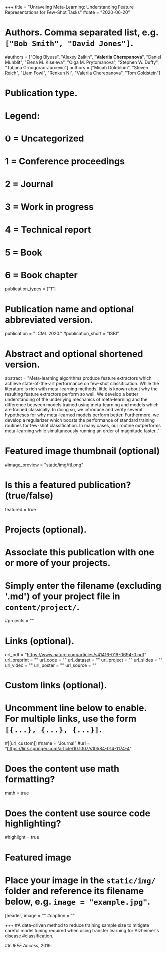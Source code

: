 +++
title = "Unraveling Meta-Learning: Understanding Feature Representations for Few-Shot Tasks"
#date = "2020-06-20"

# Authors. Comma separated list, e.g. `["Bob Smith", "David Jones"]`.

#authors = ["Oleg Blyuss", "Alexey Zaikin", "**Valeriia Cherepanova**", "Daniel Munblit", "Elena M. Kiseleva", "Olga M. Prytomanova", "Stephen W. Duffy", "Tatjana Crnogorac-Jurcevic"]
authors = ["Micah Goldblum", "Steven Reich", "Liam Fowl", "Renkun Ni", "Valeriia Cherepanova", "Tom Goldstein"]

# Publication type.
# Legend:
# 0 = Uncategorized
# 1 = Conference proceedings
# 2 = Journal
# 3 = Work in progress
# 4 = Technical report
# 5 = Book
# 6 = Book chapter
publication_types = ["1"]

# Publication name and optional abbreviated version.
publication = "	ICML 2020."
#publication_short = "ISBI"

# Abstract and optional shortened version.



abstract = "Meta-learning algorithms produce feature extractors which achieve state-of-the-art performance on few-shot classification. While the literature is rich with meta-learning methods, little is known about why the resulting feature extractors perform so well. We develop a better understanding of the underlying mechanics of meta-learning and the difference between models trained using meta-learning and models which are trained classically. In doing so, we introduce and verify several hypotheses for why meta-learned models perform better. Furthermore, we develop a regularizer which boosts the performance of standard training routines for few-shot classification. In many cases, our routine outperforms meta-learning while simultaneously running an order of magnitude faster.."

# Featured image thumbnail (optional)
#image_preview = "static/img/ftl.png"

# Is this a featured publication? (true/false)
featured = true

# Projects (optional).
#   Associate this publication with one or more of your projects.
#   Simply enter the filename (excluding '.md') of your project file in `content/project/`.
#projects = ""

# Links (optional).
url_pdf = "https://www.nature.com/articles/s41416-019-0694-0.pdf"
url_preprint = ""
url_code = ""
url_dataset = ""
url_project = ""
url_slides = ""
url_video = ""
url_poster = ""
url_source = ""

# Custom links (optional).
#   Uncomment line below to enable. For multiple links, use the form `[{...}, {...}, {...}]`.
#[[url_custom]]
#name = "Journal"
#url = "https://link.springer.com/article/10.1007/s10584-014-1174-4"

# Does the content use math formatting?
math = true

# Does the content use source code highlighting?
#highlight = true
  
# Featured image
# Place your image in the `static/img/` folder and reference its filename below, e.g. `image = "example.jpg"`.
[header]
image = ""
#caption = ""

+++
#A data-driven method to reduce training sample size to mitigate careful model tuning required when using transfer learning for Alzheimer's disease #classification.  

#In *IEEE Access*, 2019. 

